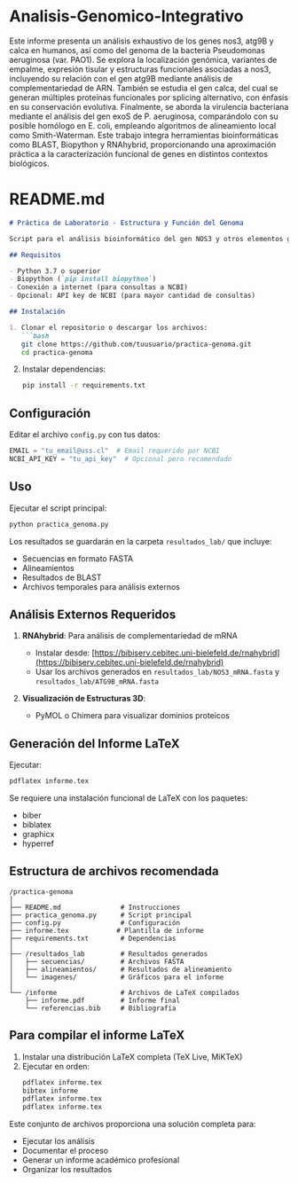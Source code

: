 # Analisis-Genomico-Integrativo

Este informe presenta un análisis exhaustivo de los genes nos3, atg9B y calca en humanos, así como del genoma de la bacteria Pseudomonas aeruginosa (var. PAO1). Se explora la localización genómica, variantes de empalme, expresión tisular y estructuras funcionales asociadas a nos3, incluyendo su relación con el gen atg9B mediante análisis de complementariedad de ARN. También se estudia el gen calca, del cual se generan múltiples proteínas funcionales por splicing alternativo, con énfasis en su conservación evolutiva. Finalmente, se aborda la virulencia bacteriana mediante el análisis del gen exoS de P. aeruginosa, comparándolo con su posible homólogo en E. coli, empleando algoritmos de alineamiento local como Smith-Waterman. Este trabajo integra herramientas bioinformáticas como BLAST, Biopython y RNAhybrid, proporcionando una aproximación práctica a la caracterización funcional de genes en distintos contextos biológicos.

# README.md

```markdown
# Práctica de Laboratorio - Estructura y Función del Genoma

Script para el análisis bioinformático del gen NOS3 y otros elementos genómicos como parte del Doctorado en Biología Computacional.

## Requisitos

- Python 3.7 o superior
- Biopython (`pip install biopython`)
- Conexión a internet (para consultas a NCBI)
- Opcional: API key de NCBI (para mayor cantidad de consultas)

## Instalación

1. Clonar el repositorio o descargar los archivos:
   ```bash
   git clone https://github.com/tuusuario/practica-genoma.git
   cd practica-genoma
   ```

2. Instalar dependencias:
   ```bash
   pip install -r requirements.txt
   ```

## Configuración

Editar el archivo `config.py` con tus datos:
```python
EMAIL = "tu_email@uss.cl"  # Email requerido por NCBI
NCBI_API_KEY = "tu_api_key"  # Opcional pero recomendado
```

## Uso

Ejecutar el script principal:
```bash
python practica_genoma.py
```

Los resultados se guardarán en la carpeta `resultados_lab/` que incluye:
- Secuencias en formato FASTA
- Alineamientos
- Resultados de BLAST
- Archivos temporales para análisis externos

## Análisis Externos Requeridos

1. **RNAhybrid**: Para análisis de complementariedad de mRNA
   - Instalar desde: [https://bibiserv.cebitec.uni-bielefeld.de/rnahybrid](https://bibiserv.cebitec.uni-bielefeld.de/rnahybrid)
   - Usar los archivos generados en `resultados_lab/NOS3_mRNA.fasta` y `resultados_lab/ATG9B_mRNA.fasta`

2. **Visualización de Estructuras 3D**:
   - PyMOL o Chimera para visualizar dominios proteicos

## Generación del Informe LaTeX

Ejecutar:
```bash
pdflatex informe.tex
```

Se requiere una instalación funcional de LaTeX con los paquetes:
- biber
- biblatex
- graphicx
- hyperref


## Estructura de archivos recomendada

```
/practica-genoma
│
├── README.md               # Instrucciones
├── practica_genoma.py      # Script principal
├── config.py               # Configuración
├── informe.tex            # Plantilla de informe
├── requirements.txt        # Dependencias
│
├── /resultados_lab         # Resultados generados
│   ├── secuencias/         # Archivos FASTA
│   ├── alineamientos/      # Resultados de alineamiento
│   └── imagenes/           # Gráficos para el informe
│
└── /informe                # Archivos de LaTeX compilados
    ├── informe.pdf         # Informe final
    └── referencias.bib     # Bibliografía
```

## Para compilar el informe LaTeX

1. Instalar una distribución LaTeX completa (TeX Live, MiKTeX)
2. Ejecutar en orden:
   ```bash
   pdflatex informe.tex
   bibtex informe
   pdflatex informe.tex
   pdflatex informe.tex
   ```

Este conjunto de archivos proporciona una solución completa para:
- Ejecutar los análisis
- Documentar el proceso
- Generar un informe académico profesional
- Organizar los resultados
